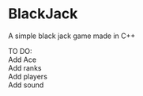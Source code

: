 # BlackJack
A simple black jack game made in C++

TO DO: <br />
Add Ace <br />
Add ranks <br />
Add players <br />
Add sound
